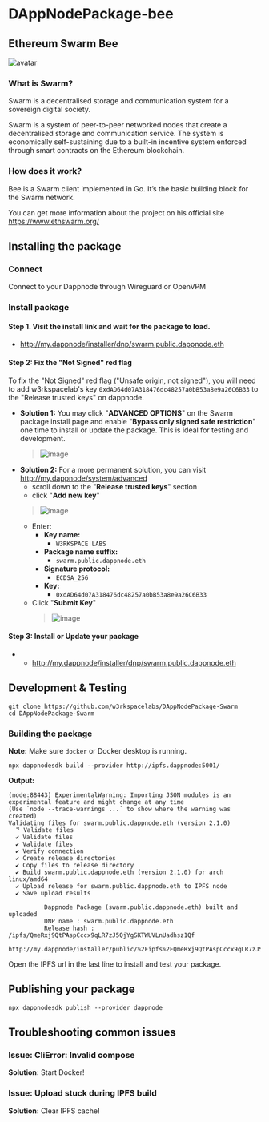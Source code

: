 # DAppNodePackage-bee

## **Ethereum Swarm Bee**
![avatar](swarm-avatar-min.png)

### What is Swarm?

Swarm is a decentralised storage and communication system for a sovereign digital society.

Swarm is a system of peer-to-peer networked nodes that create a decentralised storage and communication service.
The system is economically self-sustaining due to a built-in incentive system enforced through smart contracts on the Ethereum blockchain.

### How does it work?

Bee is a Swarm client implemented in Go. It’s the basic building block for the Swarm network.

You can get more information about the project on his official site https://www.ethswarm.org/

## Installing the package

### Connect
Connect to your Dappnode through Wireguard or OpenVPM

### Install package

#### Step 1. Visit the install link and wait for the package to load.
 - http://my.dappnode/installer/dnp/swarm.public.dappnode.eth

#### Step 2: Fix the "Not Signed" red flag
To fix the "Not Signed" red flag ("Unsafe origin, not signed"), you will need to add w3rkspacelab's key `0xdAD64d07A318476dc48257a0bB53a8e9a26C6B33` to the "Release trusted keys" on dappnode.

 - **Solution 1:** You may click "**ADVANCED OPTIONS**" on the Swarm package install page and enable "**Bypass only signed safe restriction**" one time to install or update the package. This is ideal for testing and development.
   > ![image](https://github.com/user-attachments/assets/c118da50-6d39-4777-9cec-16fe717ed08f)
 - **Solution 2:** For a more permanent solution, you can visit http://my.dappnode/system/advanced
   - scroll down to the "**Release trusted keys**" section
   - click "**Add new key**"
   > ![image](https://github.com/user-attachments/assets/482b7c6b-7b50-4ef0-881b-a5e1c3d24c4c)
   - Enter:
     - **Key name:**
       - `W3RKSPACE LABS`
     - **Package name suffix:**
       - `swarm.public.dappnode.eth`
     - **Signature protocol:**
       - `ECDSA_256`
     - **Key:**
       - `0xdAD64d07A318476dc48257a0bB53a8e9a26C6B33`
   - Click "**Submit Key**"
     > ![image](https://github.com/user-attachments/assets/86699463-caef-4e7b-873a-cb970e604de9)

#### Step 3: Install or Update your package
  - - http://my.dappnode/installer/dnp/swarm.public.dappnode.eth

## Development & Testing

```
git clone https://github.com/w3rkspacelabs/DAppNodePackage-Swarm
cd DAppNodePackage-Swarm
```

### Building the package

**Note:** Make sure `docker` or Docker desktop is running.

```
npx dappnodesdk build --provider http://ipfs.dappnode:5001/
```

**Output:**
```
(node:88443) ExperimentalWarning: Importing JSON modules is an experimental feature and might change at any time
(Use `node --trace-warnings ...` to show where the warning was created)
Validating files for swarm.public.dappnode.eth (version 2.1.0)
  ⠙ Validate files
  ✔ Validate files
  ✔ Validate files
  ✔ Verify connection
  ✔ Create release directories
  ✔ Copy files to release directory
  ✔ Build swarm.public.dappnode.eth (version 2.1.0) for arch linux/amd64
  ✔ Upload release for swarm.public.dappnode.eth to IPFS node
  ✔ Save upload results

          Dappnode Package (swarm.public.dappnode.eth) built and uploaded
          DNP name : swarm.public.dappnode.eth
          Release hash : /ipfs/QmeRxj9QtPAspCccx9qLR7zJ5QjYgSKTWUVLnUadhsz1Qf
          http://my.dappnode/installer/public/%2Fipfs%2FQmeRxj9QtPAspCccx9qLR7zJ5QjYgSKTWUVLnUadhsz1Qf
```

Open the IPFS url in the last line to install and test your package.

## Publishing your package

```
npx dappnodesdk publish --provider dappnode
```

## Troubleshooting common issues

### Issue: CliError: Invalid compose
**Solution:** Start Docker!
### Issue: Upload stuck during IPFS build
**Solution:** Clear IPFS cache!
